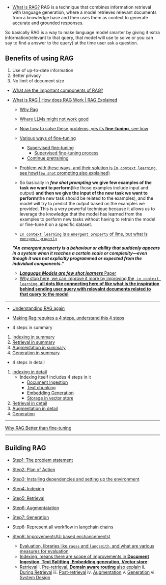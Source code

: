 - [What is RAG?](https://youtu.be/bL92ALSZ2Cg?si=dwu74W8QrEZsQ6Et&t=237)
RAG is a technique that combines information retrieval with language generation, where a model retrieves relevant documents from a knowledge base and then uses them as context to generate accurate and grounded responses.

So basically RAG is a way to make language model smarter by giving it extra information(relevant to that query, that model will use to solve or you can say to find a answer to the query) at the time user ask a question. 


## Benefits of using RAG
1. Use of up-to-date information
2. Better privacy
3. No limit of document size


- [What are the important components of RAG?](https://youtu.be/bL92ALSZ2Cg?si=H6rO_9utRkaTm5UO&t=507)


- [What is RAG | How does RAG Work | RAG Explained](https://youtu.be/X0btK9X0Xnk?si=6USg37W_P9tY1A4e&t=87)
     - [Why Rag](https://youtu.be/X0btK9X0Xnk?si=YfyRsnbNkvg7U1kV&t=221)
     - [Where LLMs might not work good](https://youtu.be/X0btK9X0Xnk?si=4kW2dD8hao2b8aKj&t=507)
     - [Now how to solve these problems, yes its **fine-tuning**, see how](https://youtu.be/X0btK9X0Xnk?si=7NnmyHVBYUIFjqh2&t=637)
     - [Various ways of fine-tuning](https://youtu.be/X0btK9X0Xnk?si=wRSQxruZQCtSBcbr&t=837)
       - [Supervised fine-tuning](https://youtu.be/X0btK9X0Xnk?si=Gf3EVWv3KnXw54T-&t=837) 
          - [Supervised fine-tuning process](https://youtu.be/X0btK9X0Xnk?si=tgwMWeO-fgRKKhh1&t=897)
        - [Continue pretraining](https://youtu.be/X0btK9X0Xnk?si=tgwMWeO-fgRKKhh1&t=897)
    - [Problem with these ways, and their solution is `In context learning`, see how(`few shot` prompting also explained)](https://youtu.be/X0btK9X0Xnk?si=j7XIcPKSLElSHhpn&t=1247)

    - So basically in ***few shot prompting*** **we give few examples of the task we want to perform**(like those examples include input and output) **and then we give the input of the new task we want to perform**(the new task should be related to the examples), and the model will try to predict the output based on the examples we provided. This is a very powerful technique because it allows us to leverage the knowledge that the model has learned from the examples to perform new tasks without having to retrain the model or fine-tune it on a specific dataset. 

    - [`In context learning` is a `emergent property` of llms, but  what is `emergent property` ](https://youtu.be/X0btK9X0Xnk?si=hzbAPIV3tt9M049Q&t=1627)

    ***"An emergent property is a behaviour or ability that suddenly appears in a system when it reaches a certain scale or complexity—even though it was not explicitly programmed or expected from the individual components."***

     - [***Language Models are few shot learners*** Paper](https://youtu.be/X0btK9X0Xnk?si=Q6OyvvLB9WrtHz8E&t=1697)
     - [Why stop here, we can improve it more by improving the, `in context learning`, **all dots like connecting here of like what is the inspiration behind sending user query with relevalnt documents related to that query to the model**](https://youtu.be/X0btK9X0Xnk?si=Tvv64r0G_iTdWx5f&t=1897)

-----

- [Understanding RAG again](https://youtu.be/X0btK9X0Xnk?si=B_DFgOV7cRgrrCre&t=2207)

- [Making Rag requires a 4 steps, understand this 4 steps](https://youtu.be/X0btK9X0Xnk?si=-q27cQzEh3-rIfn-&t=2257)


- 4 steps in summary
1. [Indexing in summary](https://youtu.be/X0btK9X0Xnk?si=wzHg-Q-QDwDd5u9m&t=2277)
2. [Retrieval in summary](https://youtu.be/X0btK9X0Xnk?si=19kKXsV8t1tt9mvL)
3. [Augmentation in summary](https://youtu.be/X0btK9X0Xnk?si=pL14OLdreqLzvV7Y&t=2407)
4. [Generation in summary](https://youtu.be/X0btK9X0Xnk?si=JOaF4asQfAHqqfUL&t=2437)

- 4 steps in detail
1. [Indexing in detail](https://youtu.be/X0btK9X0Xnk?si=Xpz_83_jpXtNZo1t&t=2467)
    - Indexing itself includes 4 steps in it
      - [Document Ingestion](https://youtu.be/X0btK9X0Xnk?si=iof4vL8p69yQ8FB_&t=2507)
      - [Text chunking](https://youtu.be/X0btK9X0Xnk?si=sJhXUflArBbBStKY&t=2587)
      - [Embedding Generation](https://youtu.be/X0btK9X0Xnk?si=1ZiRAkfHRbzhWO51&t=2757)
      - [Storage in vector store](https://youtu.be/X0btK9X0Xnk?si=flsYCoxKp4qQpDV-&t=2857)
2. [Retrieval in detail](https://youtu.be/X0btK9X0Xnk?si=GfTlhxBWJBGFjQLc&t=2937)
3. [Augmentation in detail](https://youtu.be/X0btK9X0Xnk?si=Lxg4-f2PogUD66mo&t=3177)
4. [Generation](https://youtu.be/X0btK9X0Xnk?si=TKi0cHzUD2OwtgPy&t=3247)

----
[Why RAG Better than fine-tuning](https://youtu.be/X0btK9X0Xnk?si=OS76mssdfLEJsBaw&t=3407)

----
## Building RAG

- [Step1: The problem statement](https://youtu.be/J5_-l7WIO_w?si=3vOFsZgxEgHjTxiV&t=57)

- [Step2: Plan of Action](https://youtu.be/J5_-l7WIO_w?si=eaJTGO-nYrvR9Wqb&t=287)

- [Step3: Installing dependencies and setting up the environment](https://youtu.be/J5_-l7WIO_w?si=ItYTIRWvWh7-9xlE&t=537)

- [Step4: Indexing](https://youtu.be/J5_-l7WIO_w?si=FeFoz2d8DOxG97cX&t=577)

- [Step5: Retrieval](https://youtu.be/J5_-l7WIO_w?si=ThdCmP-QE8NqqOAs&t=1107)

- [Step6: Augmentatation](https://youtu.be/J5_-l7WIO_w?si=gdTB0FERLccYHoyb&t=1157)

- [Step7: Generation](https://youtu.be/J5_-l7WIO_w?si=RsNUKVBI1zIXbv5f&t=1347)

- [Step8: Represent all workflow in langchain chains](https://youtu.be/J5_-l7WIO_w?si=sgwt9ZpT5T4yIdmP&t=1487 )

- [Step9: Improvements(Ui based enchancements)](https://youtu.be/J5_-l7WIO_w?si=k226YSjWeh_1rR7F&t=1997)
   - [Evaluation, libraries like `ragas` and `langsmith`, and what are various measures for evaluation](https://youtu.be/J5_-l7WIO_w?si=k226YSjWeh_1rR7F&t=1997)
   - [Indexing, means there are scope of improvements in **Document Ingestion, Text Splitting, Embedding generation, Vector store**](https://youtu.be/J5_-l7WIO_w?si=cbHvhmqLOyjTSTVd&t=2147)
   - [Retrieval](https://youtu.be/J5_-l7WIO_w?si=G-_vQSpQfOSkYyqw&t=2227)
       i. [Pre-retrieval, **Domain aware routing** also explain](https://youtu.be/J5_-l7WIO_w?si=G-_vQSpQfOSkYyqw&t=2227)
       ii. [During Retrieval](https://youtu.be/J5_-l7WIO_w?si=WILVdM7jEi-37TAG&t=2347)
       iii. [Post-retrieval](https://youtu.be/J5_-l7WIO_w?si=BqQX-dz6vxldekym&t=2447)
       iv. [Augmentation](https://youtu.be/J5_-l7WIO_w?si=VAEMGxOti70iYrc6&t=2427)
       v. [Generation](https://youtu.be/J5_-l7WIO_w?si=SvzE037irWdgwqXz&t=2517)
       vi. [System Design](https://youtu.be/J5_-l7WIO_w?si=i-BTfGjOn96OT-mI&t=2577)


